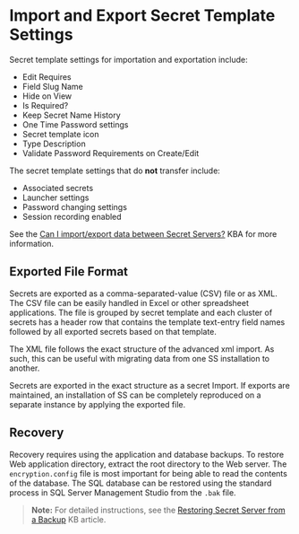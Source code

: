 [title]: # (Import and Export Secret Template Settings)
[tags]: # (secret template, import, export)
[priority]: # (1000)

# Import and Export Secret Template Settings

Secret template settings for importation and exportation include: 

- Edit Requires
- Field Slug Name
- Hide on View
- Is Required?
- Keep Secret Name History
- One Time Password settings
- Secret template icon
- Type Description
- Validate Password Requirements on Create/Edit

 The secret template settings that do **not** transfer include:

- Associated secrets
- Launcher settings
- Password changing settings
- Session recording enabled

See the [Can I import/export data between Secret Servers?](https://thycotic.force.com/support/s/article/Can-I-import-export-data-between-Secret-Servers) KBA for more information. 

## Exported File Format

Secrets are exported as a comma-separated-value (CSV) file or as XML. The CSV file can be easily handled in Excel or other spreadsheet applications. The file is grouped by secret template and each cluster of secrets has a header row that contains the template text-entry field names followed by all exported secrets based on that template.

The XML file follows the exact structure of the advanced xml import. As such, this can be useful with migrating data from one SS installation to another.

Secrets are exported in the exact structure as a secret Import. If exports are maintained, an installation of SS can be completely reproduced on a separate instance by applying the exported file.

## Recovery

Recovery requires using the application and database backups. To restore Web application directory, extract the root directory to the Web server. The `encryption.config` file is most important for being able to read the contents of the database. The SQL database can be restored using the standard process in SQL Server Management Studio from the `.bak` file.

> **Note:** For detailed instructions, see the [Restoring Secret Server from a Backup](https://updates.thycotic.net/link.ashx?SSUserGuide_restoreSecretServerBackup) KB article.
